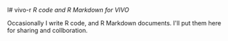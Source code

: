 I# vivo-r
*R code and R Markdown for VIVO*

Occasionally I write R code, and R Markdown documents.  I'll put them here for sharing and collboration.
